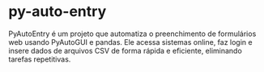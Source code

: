 # py-auto-entry
PyAutoEntry é um projeto que automatiza o preenchimento de formulários web usando PyAutoGUI e pandas. Ele acessa sistemas online, faz login e insere dados de arquivos CSV de forma rápida e eficiente, eliminando tarefas repetitivas.
